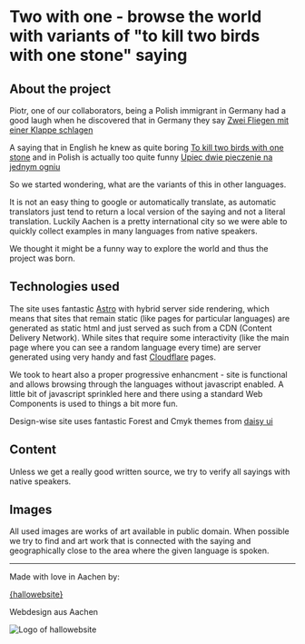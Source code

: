 # Two with one - browse the world with variants of "to kill two birds with one stone" saying

## About the project

Piotr, one of our collaborators, being a Polish immigrant in Germany had a good laugh when
he discovered that in Germany they say [Zwei Fliegen mit einer Klappe schlagen](https://twowwithone.com/german)

A saying that in English he knew as quite boring [To kill two birds with one stone](https://twowithone.com/english)
and in Polish is actually too quite funny [Upiec dwie pieczenie na jednym ogniu](https://twowithone.com/polish)

So we started wondering, what are the variants of this in other languages.

It is not an easy thing to google or automatically translate, as automatic translators
just tend to return a local version of the saying and not a literal translation. Luckily
Aachen is a pretty international city so we were able to quickly collect examples in many
languages from native speakers.

We thought it might be a funny way to explore the world and thus the project was born.

## Technologies used

The site uses fantastic [Astro](https://astro.build) with hybrid server side rendering, which
means that sites that remain static (like pages for particular languages) are generated as
static html and just served as such from a CDN (Content Delivery Network). While sites that
require some interactivity (like the main page where you can see a random language every time)
are server generated using very handy and fast [Cloudflare](https://cloudflare.com) pages.

We took to heart also a proper progressive enhancment - site is functional and allows browsing
through the languages without javascript enabled. A little bit of javascript sprinkled here and there
using a standard Web Components is used to things a bit more fun.

Design-wise site uses fantastic Forest and Cmyk themes from [daisy ui](https://daisyui.com)

## Content

Unless we get a really good written source, we try to verify all sayings with native speakers.

## Images

All used images are works of art available in public domain. When possible we try to find and art work
that is connected with the saying and geographically close to the area where the given language is spoken.

---

Made with love in Aachen by:

[{hallowebsite}](https://hallowebsite.de)

Webdesign aus Aachen

![Logo of hallowebsite](https://avatars.githubusercontent.com/u/116652193?s=400&u=12b0821b87eb6ee412d8d694da5aa6924d63ffa2&v=4)
